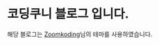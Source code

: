 # 코딩쿠니 블로그 입니다.

해당 블로그는 [Zoomkoding](https://github.com/zoomkoding/zoomkoding-gatsby-blog)님의 테마를 사용하였습니다.
